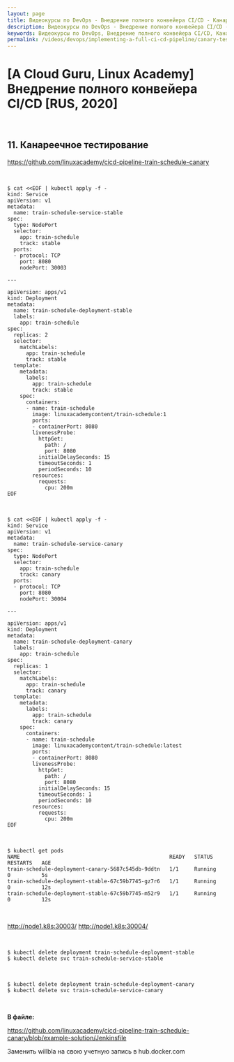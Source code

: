 ```yaml
---
layout: page
title: Видеокурсы по DevOps - Внедрение полного конвейера CI/CD - Канареечное тестирование
description: Видеокурсы по DevOps - Внедрение полного конвейера CI/CD - Канареечное тестирование
keywords: Видеокурсы по DevOps, Внедрение полного конвейера CI/CD, Канареечное тестирование
permalink: /videos/devops/implementing-a-full-ci-cd-pipeline/canary-testing/
---
```


# [A Cloud Guru, Linux Academy] Внедрение полного конвейера CI/CD [RUS, 2020]

<br/>

## 11. Канареечное тестирование

https://github.com/linuxacademy/cicd-pipeline-train-schedule-canary

<br/>

```
$ cat <<EOF | kubectl apply -f -
kind: Service
apiVersion: v1
metadata:
  name: train-schedule-service-stable
spec:
  type: NodePort
  selector:
    app: train-schedule
    track: stable
  ports:
  - protocol: TCP
    port: 8080
    nodePort: 30003

---

apiVersion: apps/v1
kind: Deployment
metadata:
  name: train-schedule-deployment-stable
  labels:
    app: train-schedule
spec:
  replicas: 2
  selector:
    matchLabels:
      app: train-schedule
      track: stable
  template:
    metadata:
      labels:
        app: train-schedule
        track: stable
    spec:
      containers:
      - name: train-schedule
        image: linuxacademycontent/train-schedule:1
        ports:
        - containerPort: 8080
        livenessProbe:
          httpGet:
            path: /
            port: 8080
          initialDelaySeconds: 15
          timeoutSeconds: 1
          periodSeconds: 10
        resources:
          requests:
            cpu: 200m
EOF
```

<br/>

```
$ cat <<EOF | kubectl apply -f -
kind: Service
apiVersion: v1
metadata:
  name: train-schedule-service-canary
spec:
  type: NodePort
  selector:
    app: train-schedule
    track: canary
  ports:
  - protocol: TCP
    port: 8080
    nodePort: 30004

---

apiVersion: apps/v1
kind: Deployment
metadata:
  name: train-schedule-deployment-canary
  labels:
    app: train-schedule
spec:
  replicas: 1
  selector:
    matchLabels:
      app: train-schedule
      track: canary
  template:
    metadata:
      labels:
        app: train-schedule
        track: canary
    spec:
      containers:
      - name: train-schedule
        image: linuxacademycontent/train-schedule:latest
        ports:
        - containerPort: 8080
        livenessProbe:
          httpGet:
            path: /
            port: 8080
          initialDelaySeconds: 15
          timeoutSeconds: 1
          periodSeconds: 10
        resources:
          requests:
            cpu: 200m
EOF
```

<br/>

    $ kubectl get pods
    NAME                                                READY   STATUS    RESTARTS   AGE
    train-schedule-deployment-canary-5687c545db-9ddtn   1/1     Running   0          5s
    train-schedule-deployment-stable-67c59b7745-gz7r6   1/1     Running   0          12s
    train-schedule-deployment-stable-67c59b7745-m52r9   1/1     Running   0          12s

<br/>

http://node1.k8s:30003/
http://node1.k8s:30004/

<br/>

    $ kubectl delete deployment train-schedule-deployment-stable
    $ kubectl delete svc train-schedule-service-stable

<br/>

    $ kubectl delete deployment train-schedule-deployment-canary
    $ kubectl delete svc train-schedule-service-canary

<br/>

**В файле:**

https://github.com/linuxacademy/cicd-pipeline-train-schedule-canary/blob/example-solution/Jenkinsfile

Заменить willbla на свою учетную запись в hub.docker.com
